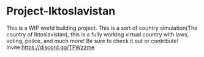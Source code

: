 # Project-Iktoslavistan
This is a WIP world building project. This is a sort of country simulation(The country of Iktoslavistan), this is a fully working virtual country with laws, voting, police, and much more! Be sure to check it out or contribute!
Invite:https://discord.gg/TFWzzme 